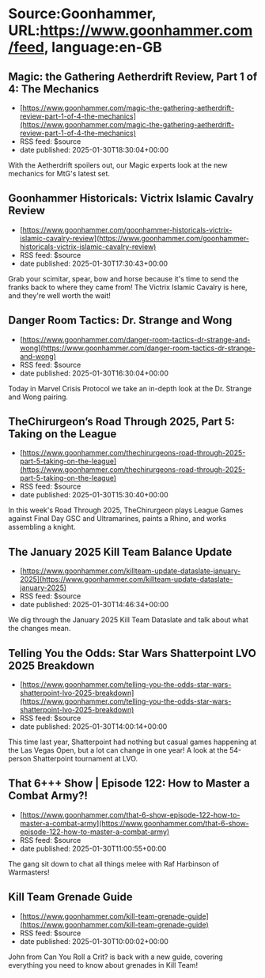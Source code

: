 # Source:Goonhammer, URL:https://www.goonhammer.com/feed, language:en-GB

## Magic: the Gathering Aetherdrift Review, Part 1 of 4: The Mechanics
 - [https://www.goonhammer.com/magic-the-gathering-aetherdrift-review-part-1-of-4-the-mechanics](https://www.goonhammer.com/magic-the-gathering-aetherdrift-review-part-1-of-4-the-mechanics)
 - RSS feed: $source
 - date published: 2025-01-30T18:30:04+00:00

With the Aetherdrift spoilers out, our Magic experts look at the new mechanics for MtG's latest set.

## Goonhammer Historicals: Victrix Islamic Cavalry Review
 - [https://www.goonhammer.com/goonhammer-historicals-victrix-islamic-cavalry-review](https://www.goonhammer.com/goonhammer-historicals-victrix-islamic-cavalry-review)
 - RSS feed: $source
 - date published: 2025-01-30T17:30:43+00:00

Grab your scimitar, spear, bow and horse because it's time to send the franks back to where they came from! The Victrix Islamic Cavalry is here, and they're well worth the wait!

## Danger Room Tactics: Dr. Strange and Wong
 - [https://www.goonhammer.com/danger-room-tactics-dr-strange-and-wong](https://www.goonhammer.com/danger-room-tactics-dr-strange-and-wong)
 - RSS feed: $source
 - date published: 2025-01-30T16:30:04+00:00

Today in Marvel Crisis Protocol we take an in-depth look at the Dr. Strange and Wong pairing.

## TheChirurgeon’s Road Through 2025, Part 5: Taking on the League
 - [https://www.goonhammer.com/thechirurgeons-road-through-2025-part-5-taking-on-the-league](https://www.goonhammer.com/thechirurgeons-road-through-2025-part-5-taking-on-the-league)
 - RSS feed: $source
 - date published: 2025-01-30T15:30:40+00:00

In this week's Road Through 2025, TheChirurgeon plays League Games against Final Day GSC and Ultramarines, paints a Rhino, and works assembling a knight.

## The January 2025 Kill Team Balance Update
 - [https://www.goonhammer.com/killteam-update-dataslate-january-2025](https://www.goonhammer.com/killteam-update-dataslate-january-2025)
 - RSS feed: $source
 - date published: 2025-01-30T14:46:34+00:00

We dig through the January 2025 Kill Team Dataslate and talk about what the changes mean.

## Telling You the Odds: Star Wars Shatterpoint LVO 2025 Breakdown
 - [https://www.goonhammer.com/telling-you-the-odds-star-wars-shatterpoint-lvo-2025-breakdown](https://www.goonhammer.com/telling-you-the-odds-star-wars-shatterpoint-lvo-2025-breakdown)
 - RSS feed: $source
 - date published: 2025-01-30T14:00:14+00:00

This time last year, Shatterpoint had nothing but casual games happening at the Las Vegas Open, but a lot can change in one year! A look at the 54-person Shatterpoint tournament at LVO.

## That 6+++ Show | Episode 122: How to Master a Combat Army?!
 - [https://www.goonhammer.com/that-6-show-episode-122-how-to-master-a-combat-army](https://www.goonhammer.com/that-6-show-episode-122-how-to-master-a-combat-army)
 - RSS feed: $source
 - date published: 2025-01-30T11:00:55+00:00

The gang sit down to chat all things melee with Raf Harbinson of Warmasters!

## Kill Team Grenade Guide
 - [https://www.goonhammer.com/kill-team-grenade-guide](https://www.goonhammer.com/kill-team-grenade-guide)
 - RSS feed: $source
 - date published: 2025-01-30T10:00:02+00:00

John from Can You Roll a Crit? is back with a new guide, covering everything you need to know about grenades in Kill Team!

